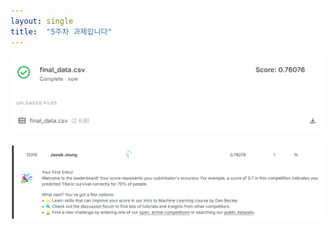 ```yaml
---
layout: single
title:  "5주차 과제입니다"
---
```


![과제](/docs/assets/images/homework.png)



![성공](/docs/assets/images/success.png)
